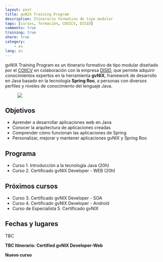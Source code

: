 ```yaml
---
layout: post
title: gvNIX Training Program
description: Itinerario formativo de tipo modular
tags: [cursos, formación, COOICV, DISID]
comments: true
training: true
share: true
category:
    - es
lang: es
---
```


gvNIX Training Program es un itinerario formativo de tipo modular diseñado por
el [COIICV](http://www.coiicv.org/) en colaboración con la empresa [DISID](http://disid.com),
que permite adquirir conocimientos expertos en la herramienta **gvNIX**,
framework de desarrollo en Java basado en la tecnología **Spring Roo**,
a personas con diversos perfiles y niveles de conocimiento del lenguaje Java.


<figure>
  <img src="{{ site.url }}/images/post/gvnix-training.jpg">
</figure>

## Objetivos

* Aprender a desarrollar aplicaciones web en Java
* Conocer la arquitectura de aplicaciones creadas
* Comprender cómo funcionan las aplicaciones de Spring
* Personalizar, mejorar y mantener aplicaciones gvNIX y Spring Roo

## Programa

* Curso 1. Introducción a la tecnología Java (20h)
* Curso 2. Certificado gvNIX Developer - WEB (20h)

## Próximos cursos

* Curso 3. Certificado gvNIX Developer - SOA
* Curso 4. Certificado gvNIX Developer - Android
* Curso de Especialista 5. Certificado gvNIX

## Fechas y lugares

TBC


**TBC Itinerario: Certified gvNIX Developer-Web**

**Nuevo curso**

